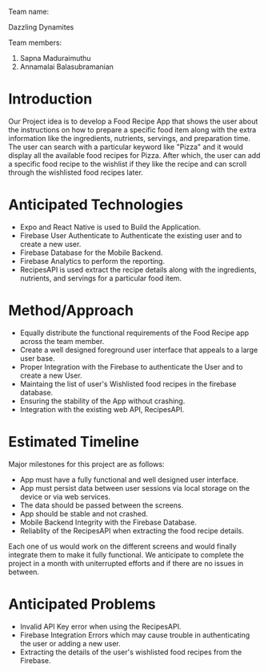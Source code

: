 Team name:

Dazzling Dynamites

Team members:

1. Sapna Maduraimuthu
2. Annamalai Balasubramanian

# Introduction

Our Project idea is to develop a Food Recipe App that shows the user about the instructions on how to prepare a specific food item along with the extra information like the ingredients, nutrients, servings, and preparation time. The user can search with a particular keyword like "Pizza" and it would display all the available food recipes for Pizza. After which, the user can add a specific food recipe to the wishlist if they like the recipe and can scroll through the wishlisted food recipes later.  

# Anticipated Technologies

* Expo and React Native is used to Build the Application. 
* Firebase User Authenticate to Authenticate the existing user and to create a new user. 
* Firebase Database for the Mobile Backend. 
* Firebase Analytics to perform the reporting.
* RecipesAPI is used extract the recipe details along with the ingredients, nutrients, and servings for a particular food item. 

# Method/Approach

- Equally distribute the functional requirements of the Food Recipe app across the team member.
- Create a well designed foreground user interface that appeals to a large user base.
- Proper Integration with the Firebase to authenticate the User and to create a new User.
- Maintaing the list of user's Wishlisted food recipes in the firebase database.
- Ensuring the stability of the App without crashing.
- Integration with the existing web API, RecipesAPI.


# Estimated Timeline

Major milestones for this project are as follows:

- App must have a fully functional and well designed user interface.
- App must persist data between user sessions via local storage on the device or via web services.
- The data should be passed between the screens. 
- App should be stable and not crashed.
- Mobile Backend Integrity with the Firebase Database. 
- Reliablity of the RecipesAPI when extracting the food recipe details.

Each one of us would work on the different screens and would finally integrate them to make it fully functional. We anticipate to complete the project in a month with uniterrupted efforts and if there are no issues in between. 

# Anticipated Problems

* Invalid API Key error when using the RecipesAPI.
* Firebase Integration Errors which may cause trouble in authenticating the user or adding a new user.
* Extracting the details of the user's wishlisted food recipes from the Firebase.

